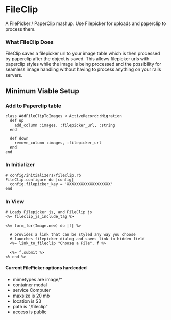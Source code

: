 FileClip
========

A FilePicker / PaperClip mashup.  Use Filepicker for uploads and paperclip to process them.

### What FileClip Does

FileClip saves a filepicker url to your image table which is then
processed by paperclip after the object is saved.  This allows filepicker urls with paperclip styles while the image is being processed and the possibility for seamless image handling without having to process anything on your rails servers.

## Minimum Viable Setup

### Add to Paperclip table
````
class AddFileClipToImages < ActiveRecord::Migration
  def up
    add_column :images, :filepicker_url, :string
  end

  def down
    remove_column :images, :filepicker_url
  end
end
````

### In Initializer
````
# config/initializers/fileclip.rb
FileClip.configure do |config|
  config.filepicker_key = 'XXXXXXXXXXXXXXXXXXX'
end
````

### In View
````
# Loads Filepicker js, and FileClip js
<%= fileclip_js_include_tag %>

<%= form_for(Image.new) do |f| %>

  # provides a link that can be styled any way you choose
  # launches filepicker dialog and saves link to hidden field
  <%= link_to_fileclip "Choose a File", f %>

  <%= f.submit %>
<% end %>

````

#### Current FilePicker options hardcoded
* mimetypes are image/*
* container modal
* service Computer
* maxsize is 20 mb
* location is S3
* path is "/fileclip"
* access is public